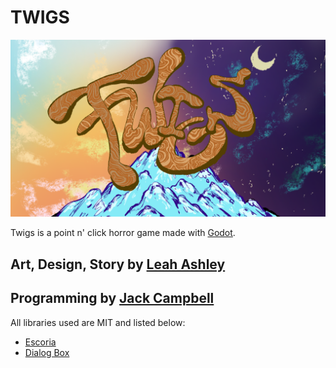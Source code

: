 # TWIGS
![logo](https://github.com/jcampbellcodes/twigs/blob/master/logo.png "Twigs Logo")

Twigs is a point n' click horror game made with [Godot](http://godotengine.org).

## Art, Design, Story by [Leah Ashley](https://twitter.com/lemjeb)


## Programming by [Jack Campbell](https://jackcampbellsounds.com)

All libraries used are MIT and listed below:
  -  [Escoria](https://github.com/godotengine/escoria)
  -  [Dialog Box](https://godotengine.org/asset-library/asset/edit/818)
